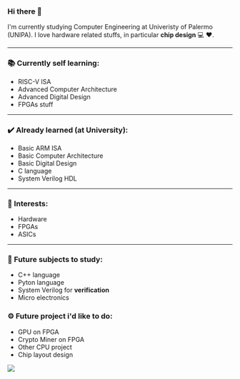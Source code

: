 ### Hi there 👋

I'm currently studying Computer Engineering at Univeristy of Palermo (UNIPA). I love hardware related stuffs, in particular **chip design** 💻 ❤️.

---

### 📚 Currently self learning:

  * RISC-V ISA
  * Advanced Computer Architecture 
  * Advanced Digital Design 
  * FPGAs stuff

---

### ✔️ Already learned (at University):

  * Basic ARM ISA
  * Basic Computer Architecture
  * Basic Digital Design
  * C language
  * System Verilog HDL

---

### 👀 Interests:

  * Hardware
  * FPGAs
  * ASICs

---

### 🎯 Future subjects to study:

  * C++ language
  * Pyton language
  * System Verilog for **verification**
  * Micro electronics
  
### ⚙️ Future project i'd like to do:

  * GPU on FPGA
  * Crypto Miner on FPGA
  * Other CPU project
  * Chip layout design


<img align="center" src="https://github-readme-stats.vercel.app/api/<CARD_TYPE>/?username=<USERNAME>&theme=<THEME_NAME>" />

